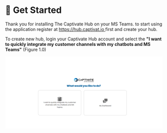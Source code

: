 # 🚀 Get Started

Thank you for installing The Captivate Hub on your MS Teams. to start using the application register at [https://hub.captivat.io ](https://hub.captivat.io)first and create your hub.

To create new hub, login your Captivate Hub account and select the **"I want to quickly integrate my customer channels with my chatbots and MS Teams"** (Figure 1.0)

![Figure 1.0 - Splash screen when the registered user login to the hub.](.gitbook/assets/select.png)
